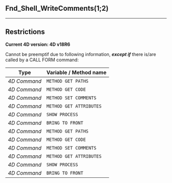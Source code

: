 ﻿## Fnd_Shell_WriteComments($1;$2)---## Restrictions**Current 4D version: 4D v18R6**Cannot be preemptif due to following information, ***except if*** there is/are called by a CALL FORM command:|Type|Variable / Method name||------|------||*4D Command*|`METHOD GET PATHS`||*4D Command*|`METHOD GET CODE`||*4D Command*|`METHOD SET COMMENTS`||*4D Command*|`METHOD GET ATTRIBUTES`||*4D Command*|`SHOW PROCESS`||*4D Command*|`BRING TO FRONT`||*4D Command*|`METHOD GET PATHS`||*4D Command*|`METHOD GET CODE`||*4D Command*|`METHOD SET COMMENTS`||*4D Command*|`METHOD GET ATTRIBUTES`||*4D Command*|`SHOW PROCESS`||*4D Command*|`BRING TO FRONT`|